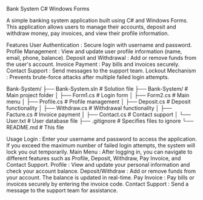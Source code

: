 Bank System
C#
Windows Forms

A simple banking system application built using C# and Windows Forms. This application allows users to manage their accounts, deposit and withdraw money, pay invoices, and view their profile information.

Features
User Authentication : Secure login with username and password.
Profile Management : View and update user profile information (name, email, phone, balance).
Deposit and Withdrawal : Add or remove funds from the user's account.
Invoice Payment : Pay bills and invoices securely.
Contact Support : Send messages to the support team.
Lockout Mechanism : Prevents brute-force attacks after multiple failed login attempts.

Bank-System/
├── Bank-System.sln          # Solution file
├── Bank-System/             # Main project folder
│   ├── Form1.cs             # Login form
│   ├── Form2.cs             # Main menu
│   ├── Profile.cs           # Profile management
│   ├── Deposit.cs           # Deposit functionality
│   ├── Withdraw.cs          # Withdrawal functionality
│   ├── Facture.cs           # Invoice payment
│   ├── Contact.cs           # Contact support
│   └── User.txt             # User database file
├── .gitignore               # Specifies files to ignore
└── README.md                # This file

Usage
Login :
Enter your username and password to access the application.
If you exceed the maximum number of failed login attempts, the system will lock you out temporarily.
Main Menu :
After logging in, you can navigate to different features such as Profile, Deposit, Withdraw, Pay Invoice, and Contact Support.
Profile :
View and update your personal information and check your account balance.
Deposit/Withdraw :
Add or remove funds from your account. The balance is updated in real-time.
Pay Invoice :
Pay bills or invoices securely by entering the invoice code.
Contact Support :
Send a message to the support team for assistance.
